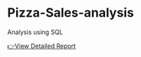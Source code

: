 # Pizza-Sales-analysis
Analysis using SQL

[👉View Detailed Report](https://www.canva.com/design/DAGdl3TD7YU/UKjBqbEULlC3yKjvPdLvlg/view?utm_content=DAGdl3TD7YU&utm_campaign=designshare&utm_medium=embeds&utm_source=link)
